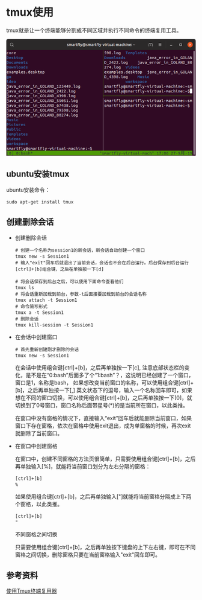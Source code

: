 # tmux使用

tmux就是让一个终端能够分割成不同区域并执行不同命令的终端复用工具。

![tmux截图](../pic/tmux.png)

## ubuntu安装tmux

ubuntu安装命令：

```shell
sudo apt-get install tmux
```

## 创建删除会话

- 创建删除会话

  ```shell
  # 创建一个名称为session1的新会话，新会话自动创建一个窗口
  tmux new -s Session1
  # 输入"exit"回车后就退出了当前会话，会话也不会在后台运行。后台保存到后台运行 [ctrl]+[b]组合键，之后在单独按一下[d]
  
  # 将会话保存到后台之后，可以使用下面命令查看他们
  tmux ls
  # 将会话重新加载到前台，参数-t后面接要加载到前台的会话名称
  tmux attach -t Session1
  # 命令简写形式
  tmux a -t Session1
  # 删除会话
  tmux kill-session -t Session1
  ```

- 在会话中创建窗口

  ```shell
  # 首先重新创建刚才删除的会话
  tmux new -s Session1
  ```

  在会话中使用组合键[ctrl]+[b]，之后再单独按一下[c], 注意底部状态栏的变化，是不是在“0:bash”后面多了个“1:bash”？，这说明已经创建了一个窗口，窗口是1，名称是bash， 如果想改变当前窗口的名称，可以使用组合键[ctrl]+[b]，之后再单独按一下[,] 英文状态下的逗号，输入一个名称回车即可，如果想在不同的窗口切换，可以使用组合键[ctrl]+[b]，之后再单独按一下[0]，就切换到了0号窗口，窗口名称后面带星号(*)的是当前所在窗口，以此类推。

  在窗口中没有窗格的情况下，直接输入“exit”回车后就能删除当前窗口，如果窗口下存在窗格，依次在窗格中使用exit退出，成为单窗格的时候，再次exit就删除了当前窗口。

- 在窗口中创建窗格

  在窗口中，创建不同窗格的方法页很简单，只需要使用组合键[ctrl]+[b]，之后再单独输入[%]，就能将当前窗口划分为左右分隔的窗格：

  ```shell
  [ctrl]+[b]
  %
  ```

  如果使用组合键[ctrl]+[b]，之后再单独输入["]就能将当前窗格分隔成上下两个窗格，以此类推。

  ```shell
  [ctrl]+[b]
  "
  ```

  不同窗格之间切换

  只需要使用组合键[ctrl]+[b]，之后再单独按下键盘的上下左右键，即可在不同窗格之间切换，删除窗格只要在当前窗格输入"exit"回车即可。

## 参考资料

[使用Tmux终端复用器](https://www.qingsword.com/qing/ubuntu-tmux.html)

